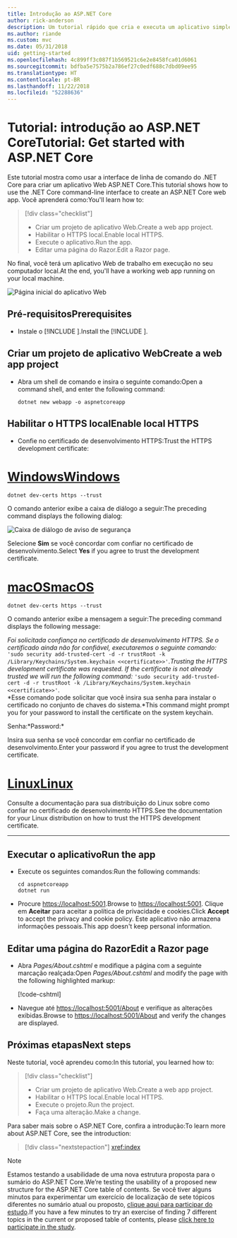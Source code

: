 ```yaml
---
title: Introdução ao ASP.NET Core
author: rick-anderson
description: Um tutorial rápido que cria e executa um aplicativo simples Olá, Mundo usando o ASP.NET Core.
ms.author: riande
ms.custom: mvc
ms.date: 05/31/2018
uid: getting-started
ms.openlocfilehash: 4c899ff3c087f1b569521c6e2e8458fca01d6061
ms.sourcegitcommit: bdfba5e7575b2a786ef27c0edf688c7dbd09ee95
ms.translationtype: HT
ms.contentlocale: pt-BR
ms.lasthandoff: 11/22/2018
ms.locfileid: "52288636"
---
```

# <a name="tutorial-get-started-with-aspnet-core"></a><span data-ttu-id="a0e54-103">Tutorial: introdução ao ASP.NET Core</span><span class="sxs-lookup"><span data-stu-id="a0e54-103">Tutorial: Get started with ASP.NET Core</span></span>

<span data-ttu-id="a0e54-104">Este tutorial mostra como usar a interface de linha de comando do .NET Core para criar um aplicativo Web ASP.NET Core.</span><span class="sxs-lookup"><span data-stu-id="a0e54-104">This tutorial shows how to use the .NET Core command-line interface to create an ASP.NET Core web app.</span></span> <span data-ttu-id="a0e54-105">Você aprenderá como:</span><span class="sxs-lookup"><span data-stu-id="a0e54-105">You'll learn how to:</span></span>

> [!div class="checklist"]
> * <span data-ttu-id="a0e54-106">Criar um projeto de aplicativo Web.</span><span class="sxs-lookup"><span data-stu-id="a0e54-106">Create a web app project.</span></span>
> * <span data-ttu-id="a0e54-107">Habilitar o HTTPS local.</span><span class="sxs-lookup"><span data-stu-id="a0e54-107">Enable local HTTPS.</span></span>
> * <span data-ttu-id="a0e54-108">Execute o aplicativo.</span><span class="sxs-lookup"><span data-stu-id="a0e54-108">Run the app.</span></span>
> * <span data-ttu-id="a0e54-109">Editar uma página do Razor.</span><span class="sxs-lookup"><span data-stu-id="a0e54-109">Edit a Razor page.</span></span>

<span data-ttu-id="a0e54-110">No final, você terá um aplicativo Web de trabalho em execução no seu computador local.</span><span class="sxs-lookup"><span data-stu-id="a0e54-110">At the end, you'll have a working web app running on your local machine.</span></span>

![Página inicial do aplicativo Web](_static/home-page.png)


## <a name="prerequisites"></a><span data-ttu-id="a0e54-112">Pré-requisitos</span><span class="sxs-lookup"><span data-stu-id="a0e54-112">Prerequisites</span></span>

* <span data-ttu-id="a0e54-113">Instale o [!INCLUDE [](~/includes/2.1-SDK.md)].</span><span class="sxs-lookup"><span data-stu-id="a0e54-113">Install the [!INCLUDE [](~/includes/2.1-SDK.md)].</span></span>

## <a name="create-a-web-app-project"></a><span data-ttu-id="a0e54-114">Criar um projeto de aplicativo Web</span><span class="sxs-lookup"><span data-stu-id="a0e54-114">Create a web app project</span></span>

* <span data-ttu-id="a0e54-115">Abra um shell de comando e insira o seguinte comando:</span><span class="sxs-lookup"><span data-stu-id="a0e54-115">Open a command shell, and enter the following command:</span></span>

   ```console
   dotnet new webapp -o aspnetcoreapp
   ```

## <a name="enable-local-https"></a><span data-ttu-id="a0e54-116">Habilitar o HTTPS local</span><span class="sxs-lookup"><span data-stu-id="a0e54-116">Enable local HTTPS</span></span>

* <span data-ttu-id="a0e54-117">Confie no certificado de desenvolvimento HTTPS:</span><span class="sxs-lookup"><span data-stu-id="a0e54-117">Trust the HTTPS development certificate:</span></span>

# <a name="windowstabwindows"></a>[<span data-ttu-id="a0e54-118">Windows</span><span class="sxs-lookup"><span data-stu-id="a0e54-118">Windows</span></span>](#tab/windows)

  ```console
  dotnet dev-certs https --trust
  ```

  <span data-ttu-id="a0e54-119">O comando anterior exibe a caixa de diálogo a seguir:</span><span class="sxs-lookup"><span data-stu-id="a0e54-119">The preceding command displays the following dialog:</span></span>

  ![Caixa de diálogo de aviso de segurança](_static/cert.png)

  <span data-ttu-id="a0e54-121">Selecione **Sim** se você concordar com confiar no certificado de desenvolvimento.</span><span class="sxs-lookup"><span data-stu-id="a0e54-121">Select **Yes** if you agree to trust the development certificate.</span></span>

# <a name="macostabmacos"></a>[<span data-ttu-id="a0e54-122">macOS</span><span class="sxs-lookup"><span data-stu-id="a0e54-122">macOS</span></span>](#tab/macos)

  ```console
  dotnet dev-certs https --trust
  ```

  <span data-ttu-id="a0e54-123">O comando anterior exibe a mensagem a seguir:</span><span class="sxs-lookup"><span data-stu-id="a0e54-123">The preceding command displays the following message:</span></span>

  <span data-ttu-id="a0e54-124">*Foi solicitada confiança no certificado de desenvolvimento HTTPS. Se o certificado ainda não for confiável, executaremos o seguinte comando:* `'sudo security add-trusted-cert -d -r trustRoot -k /Library/Keychains/System.keychain <<certificate>>'`.</span><span class="sxs-lookup"><span data-stu-id="a0e54-124">*Trusting the HTTPS development certificate was requested. If the certificate is not already trusted we will run the following command:* `'sudo security add-trusted-cert -d -r trustRoot -k /Library/Keychains/System.keychain <<certificate>>'`.</span></span>  
  <span data-ttu-id="a0e54-125">\*Esse comando pode solicitar que você insira sua senha para instalar o certificado no conjunto de chaves do sistema.</span><span class="sxs-lookup"><span data-stu-id="a0e54-125">\*This command might prompt you for your password to install the certificate on the system keychain.</span></span>
  
  <span data-ttu-id="a0e54-126">Senha:\*</span><span class="sxs-lookup"><span data-stu-id="a0e54-126">Password:\*</span></span>

  <span data-ttu-id="a0e54-127">Insira sua senha se você concordar em confiar no certificado de desenvolvimento.</span><span class="sxs-lookup"><span data-stu-id="a0e54-127">Enter your password if you agree to trust the development certificate.</span></span>

# <a name="linuxtablinux"></a>[<span data-ttu-id="a0e54-128">Linux</span><span class="sxs-lookup"><span data-stu-id="a0e54-128">Linux</span></span>](#tab/linux)

  <span data-ttu-id="a0e54-129">Consulte a documentação para sua distribuição do Linux sobre como confiar no certificado de desenvolvimento HTTPS.</span><span class="sxs-lookup"><span data-stu-id="a0e54-129">See the documentation for your Linux distribution on how to trust the HTTPS development certificate.</span></span>
   
---

## <a name="run-the-app"></a><span data-ttu-id="a0e54-130">Executar o aplicativo</span><span class="sxs-lookup"><span data-stu-id="a0e54-130">Run the app</span></span>

* <span data-ttu-id="a0e54-131">Execute os seguintes comandos:</span><span class="sxs-lookup"><span data-stu-id="a0e54-131">Run the following commands:</span></span>

   ```console
   cd aspnetcoreapp
   dotnet run
   ```

* <span data-ttu-id="a0e54-132">Procure [https://localhost:5001](https://localhost:5001).</span><span class="sxs-lookup"><span data-stu-id="a0e54-132">Browse to [https://localhost:5001](https://localhost:5001).</span></span> <span data-ttu-id="a0e54-133">Clique em **Aceitar** para aceitar a política de privacidade e cookies.</span><span class="sxs-lookup"><span data-stu-id="a0e54-133">Click **Accept** to accept the privacy and cookie policy.</span></span> <span data-ttu-id="a0e54-134">Este aplicativo não armazena informações pessoais.</span><span class="sxs-lookup"><span data-stu-id="a0e54-134">This app doesn't keep personal information.</span></span>

## <a name="edit-a-razor-page"></a><span data-ttu-id="a0e54-135">Editar uma página do Razor</span><span class="sxs-lookup"><span data-stu-id="a0e54-135">Edit a Razor page</span></span>

* <span data-ttu-id="a0e54-136">Abra *Pages/About.cshtml* e modifique a página com a seguinte marcação realçada:</span><span class="sxs-lookup"><span data-stu-id="a0e54-136">Open *Pages/About.cshtml* and modify the page with the following highlighted markup:</span></span>

   [!code-cshtml[](sample/getting-started/about.cshtml?highlight=9)]

* <span data-ttu-id="a0e54-137">Navegue até [https://localhost:5001/About](https://localhost:5001/About) e verifique as alterações exibidas.</span><span class="sxs-lookup"><span data-stu-id="a0e54-137">Browse to [https://localhost:5001/About](https://localhost:5001/About) and verify the changes are displayed.</span></span>

## <a name="next-steps"></a><span data-ttu-id="a0e54-138">Próximas etapas</span><span class="sxs-lookup"><span data-stu-id="a0e54-138">Next steps</span></span>

<span data-ttu-id="a0e54-139">Neste tutorial, você aprendeu como:</span><span class="sxs-lookup"><span data-stu-id="a0e54-139">In this tutorial, you learned how to:</span></span>

> [!div class="checklist"]
> * <span data-ttu-id="a0e54-140">Criar um projeto de aplicativo Web.</span><span class="sxs-lookup"><span data-stu-id="a0e54-140">Create a web app project.</span></span>
> * <span data-ttu-id="a0e54-141">Habilitar o HTTPS local.</span><span class="sxs-lookup"><span data-stu-id="a0e54-141">Enable local HTTPS.</span></span>
> * <span data-ttu-id="a0e54-142">Execute o projeto.</span><span class="sxs-lookup"><span data-stu-id="a0e54-142">Run the project.</span></span>
> * <span data-ttu-id="a0e54-143">Faça uma alteração.</span><span class="sxs-lookup"><span data-stu-id="a0e54-143">Make a change.</span></span>

<span data-ttu-id="a0e54-144">Para saber mais sobre o ASP.NET Core, confira a introdução:</span><span class="sxs-lookup"><span data-stu-id="a0e54-144">To learn more about ASP.NET Core, see the introduction:</span></span>

> [!div class="nextstepaction"]
> <xref:index>



> [!NOTE]
> <span data-ttu-id="a0e54-145">Estamos testando a usabilidade de uma nova estrutura proposta para o sumário do ASP.NET Core.</span><span class="sxs-lookup"><span data-stu-id="a0e54-145">We’re testing the usability of a proposed new structure for the ASP.NET Core table of contents.</span></span>  <span data-ttu-id="a0e54-146">Se você tiver alguns minutos para experimentar um exercício de localização de sete tópicos diferentes no sumário atual ou proposto, [clique aqui para participar do estudo](https://dpk4xbh5.optimalworkshop.com/treejack/aa11wn82).</span><span class="sxs-lookup"><span data-stu-id="a0e54-146">If you have a few minutes to try an exercise of finding 7 different topics in the current or proposed table of contents, please [click here to participate in the study](https://dpk4xbh5.optimalworkshop.com/treejack/aa11wn82).</span></span>